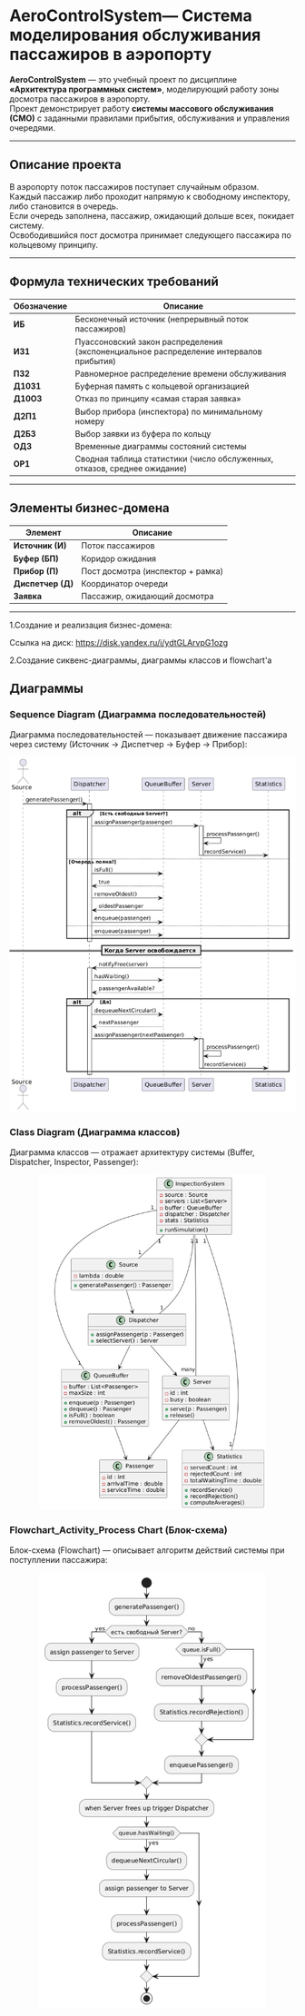 # AeroControlSystem— Система моделирования обслуживания пассажиров в аэропорту

**AeroControlSystem** — это учебный проект по дисциплине **«Архитектура программных систем»**, моделирующий работу зоны досмотра пассажиров в аэропорту.  
Проект демонстрирует работу **системы массового обслуживания (СМО)** с заданными правилами прибытия, обслуживания и управления очередями.

---

## Описание проекта

В аэропорту поток пассажиров поступает случайным образом.  
Каждый пассажир либо проходит напрямую к свободному инспектору, либо становится в очередь.  
Если очередь заполнена, пассажир, ожидающий дольше всех, покидает систему.  
Освободившийся пост досмотра принимает следующего пассажира по кольцевому принципу.

---

## Формула технических требований

| Обозначение | Описание |
|-------------|----------|
|  **ИБ**     | Бесконечный источник (непрерывный поток пассажиров)                                    |
|  **ИЗ1**    | Пуассоновский закон распределения (экспоненциальное распределение интервалов прибытия) |
|  **ПЗ2**    | Равномерное распределение времени обслуживания                                         |
|  **Д10З1**  | Буферная память с кольцевой организацией                                               |
|  **Д10О3**  | Отказ по принципу «самая старая заявка»                                                |
|  **Д2П1**   | Выбор прибора (инспектора) по минимальному номеру                                      |
|  **Д2Б3**   | Выбор заявки из буфера по кольцу                                                       |
|  **ОД3**    | Временные диаграммы состояний системы                                                  |
|  **ОР1**    | Сводная таблица статистики (число обслуженных, отказов, среднее ожидание)              |

---

## Элементы бизнес-домена

| Элемент           |          Описание                |
|-------------------|----------------------------------|
| **Источник (И)**  | Поток пассажиров                 |
| **Буфер (БП)**    | Коридор ожидания                 |
| **Прибор (П)**    | Пост досмотра (инспектор + рамка)|
| **Диспетчер (Д)** | Координатор очереди              |
| **Заявка**        | Пассажир, ожидающий досмотра     |

---

1.Создание и реализация бизнес-домена:

Cсылка на диск: https://disk.yandex.ru/i/ydtGLArvpG1ozg

2.Создание сиквенс-диаграммы, диаграммы классов и flowchart'а

## Диаграммы

### Sequence Diagram (Диаграмма последовательностей)
Диаграмма последовательностей — показывает движение пассажира через систему (Источник → Диспетчер → Буфер → Прибор):
<p align="center">
  <img src="Sequence Diagram (Диаграмма последовательностей).png" width="600" alt="Диаграмма">
</p>

### Class Diagram (Диаграмма классов)
Диаграмма классов — отражает архитектуру системы (Buffer, Dispatcher, Inspector, Passenger):
<p align="center">
  <img src="Class Diagram (Диаграмма классов).png" width="400" alt="Диаграмма">
</p>

### Flowchart_Activity_Process Chart (Блок-схема)
Блок-схема (Flowchart) — описывает алгоритм действий системы при поступлении пассажира:
<p align="center">
  <img src="Flowchart_Activity_Process Chart (Блок-схема.png" width="400" alt="Диаграмма">
</p>